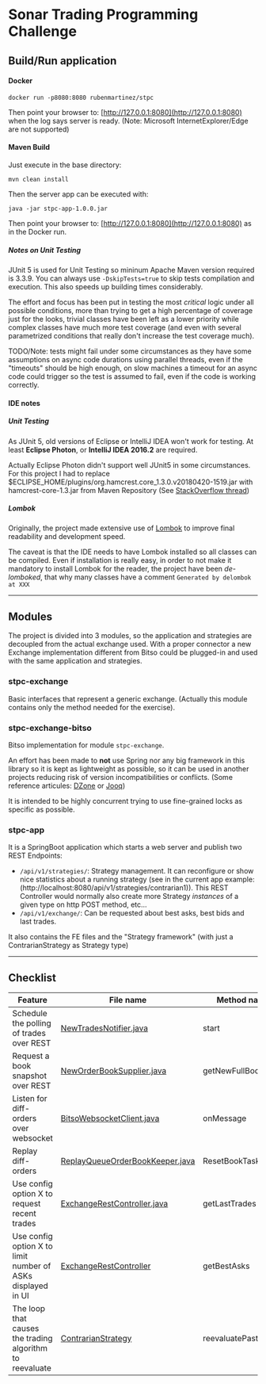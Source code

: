 # Sonar Trading Programming Challenge

## Build/Run application

#### Docker

    docker run -p8080:8080 rubenmartinez/stpc

Then point your browser to: [http://127.0.0.1:8080](http://127.0.0.1:8080) when the log says server is ready. (Note: Microsoft InternetExplorer/Edge are not supported)

#### Maven Build

Just execute in the base directory:

    mvn clean install

Then the server app can be executed with:

    java -jar stpc-app-1.0.0.jar

Then point your browser to: [http://127.0.0.1:8080](http://127.0.0.1:8080) as in the Docker run.

##### Notes on Unit Testing

JUnit 5 is used for Unit Testing so mininum Apache Maven version required is 3.3.9. You can always use `-DskipTests=true` to skip tests compilation and execution. This also speeds up building times considerably.

The effort and focus has been put in testing the most <em>critical</em> logic under all possible conditions, more than trying to get a high percentage of coverage just for the looks, trivial classes have been left as a lower priority while complex classes have much more test coverage (and even with several parametrized conditions that really don't increase the test coverage much).

TODO/Note: tests might fail under some circumstances as they have some assumptions on async code durations using parallel threads, even if the "timeouts" should be high enough, on slow machines a timeout for an async code could trigger so the test is assumed to fail, even if the code is working correctly.


#### IDE notes

##### Unit Testing

As JUnit 5, old versions of Eclipse or IntelliJ IDEA won't work for testing. At least **Eclipse Photon**, or **IntelliJ IDEA 2016.2** are required.

Actually Eclipse Photon didn't support well JUnit5 in some circumstances. For this project I had to replace $ECLIPSE_HOME/plugins/org.hamcrest.core_1.3.0.v20180420-1519.jar with hamcrest-core-1.3.jar from Maven Repository (See [StackOverflow thread](https://stackoverflow.com/questions/9651784/hamcrest-tests-always-fail))

##### Lombok

Originally, the project made extensive use of [Lombok](https://projectlombok.org/) to improve final readability and development speed.

The caveat is that the IDE needs to have Lombok installed so all classes can be compiled. Even if installation is really easy, in order to not make it mandatory to install Lombok for the reader, the project have been *de-lomboked*, that why many classes have a comment `Generated by delombok at XXX`

---

## Modules

The project is divided into 3 modules, so the application and strategies are decoupled from the actual exchange used.
With a proper connector a new Exchange implementation different from Bitso could be plugged-in and used with the same application and strategies.

### stpc-exchange

Basic interfaces that represent a generic exchange. (Actually this module contains only the method needed for the exercise).

### stpc-exchange-bitso

Bitso implementation for module `stpc-exchange`.

An effort has been made to **not** use Spring nor any big framework in this library so it is kept as lightweight as possible, so it can be used in another projects reducing risk of version incompatibilities or conflicts. (Some reference articules: [DZone](https://dzone.com/articles/kill-your-dependencies-javamaven-edition) or [Jooq](https://blog.jooq.org/2016/08/11/all-libraries-should-follow-a-zero-dependency-policy/))

It is intended to be highly concurrent trying to use fine-grained locks as specific as possible.


### stpc-app

It is a SpringBoot application which starts a web server and publish two REST Endpoints:

- `/api/v1/strategies/`: Strategy management. It can reconfigure or show nice statistics about a running strategy (see in the current app example: (http://localhost:8080/api/v1/strategies/contrarian1)). This REST Controller would normally also create more Strategy *instances* of a given type on http POST method, etc...
- `/api/v1/exchange/`: Can be requested about best asks, best bids and last trades.

It also contains the FE files and the "Strategy framework" (with just a ContrarianStrategy as Strategy type)


---

## Checklist

| Feature | File name | Method name |
| ------- | --------- | ----------- |
| Schedule the polling of trades over REST | [NewTradesNotifier.java](https://bitbucket.org/martinez-ruben/sonar-programming-challenge/src/master/stpc-exchange-bitso/src/main/java/net/rubenmartinez/stpc/exchange/bitso/trade/helper/NewTradesNotifier.java) | start |
| Request a book snapshot over REST | [NewOrderBookSupplier.java](https://bitbucket.org/martinez-ruben/sonar-programming-challenge/src/master/stpc-exchange-bitso/src/main/java/net/rubenmartinez/stpc/exchange/bitso/orderbook/NewOrderBookSupplier.java) | getNewFullBook |
| Listen for diff-orders over websocket | [BitsoWebsocketClient.java](https://bitbucket.org/martinez-ruben/sonar-programming-challenge/src/master/stpc-exchange-bitso/src/main/java/net/rubenmartinez/stpc/exchange/bitso/api/websocket/BitsoWebsocketClient.java) | onMessage |
| Replay diff-orders | [ReplayQueueOrderBookKeeper.java](https://bitbucket.org/martinez-ruben/sonar-programming-challenge/src/master/stpc-exchange-bitso/src/main/java/net/rubenmartinez/stpc/exchange/bitso/orderbook/ReplayQueueOrderBookKeeper.java) | ResetBookTask.run |
| Use config option X to request recent trades | [ExchangeRestController.java](https://bitbucket.org/martinez-ruben/sonar-programming-challenge/src/master/stpc-app/src/main/java/net/rubenmartinez/stpc/app/controller/ExchangeRestController.java) | getLastTrades |
| Use config option X to limit number of ASKs displayed in UI | [ExchangeRestController](https://bitbucket.org/martinez-ruben/sonar-programming-challenge/src/master/stpc-app/src/main/java/net/rubenmartinez/stpc/app/controller/ExchangeRestController.java) | getBestAsks |
| The loop that causes the trading algorithm to reevaluate | [ContrarianStrategy](https://bitbucket.org/martinez-ruben/sonar-programming-challenge/src/master/stpc-app/src/main/java/net/rubenmartinez/stpc/app/strategy/implementations/contrarian/ContrarianStrategy.java) | reevaluatePastTrades |
